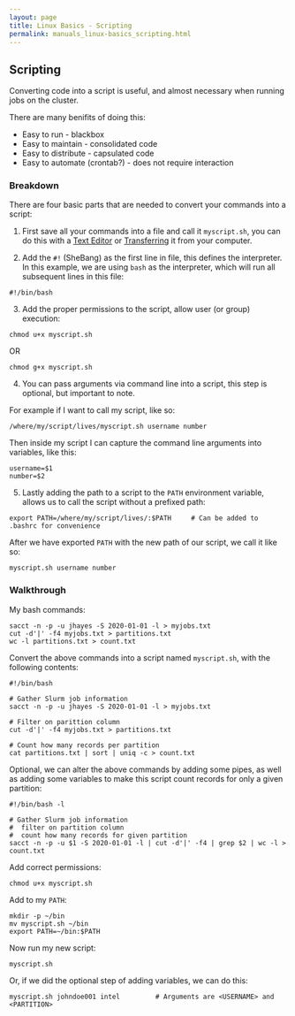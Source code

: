 ```yaml
---
layout: page
title: Linux Basics - Scripting
permalink: manuals_linux-basics_scripting.html
---
```


## Scripting

Converting code into a script is useful, and almost necessary when running jobs on the cluster.

There are many benifits of doing this:

* Easy to run - blackbox
* Easy to maintain - consolidated code
* Easy to distribute - capsulated code
* Easy to automate (crontab?) - does not require interaction

### Breakdown

There are four basic parts that are needed to convert your commands into a script:

1. First save all your commands into a file and call it `myscript.sh`, you can do this with a [Text Editor](manuals_linux-basics_text) or [Transferring](manuals_linux-basics_filesystems) it from your computer.

2. Add the `#!` (SheBang) as the first line in file, this defines the interpreter. In this example, we are using `bash` as the interpreter, which will run all subsequent lines in this file:

```
#!/bin/bash
```

3. Add the proper permissions to the script, allow user (or group) execution:

```
chmod u+x myscript.sh
```

OR

```
chmod g+x myscript.sh
```

4. You can pass arguments via command line into a script, this step is optional, but important to note.

For example if I want to call my script, like so:
```
/where/my/script/lives/myscript.sh username number
```

Then inside my script I can capture the command line arguments into variables, like this:
```
username=$1
number=$2
```

5. Lastly adding the path to a script to the `PATH` environment variable, allows us to call the script without a prefixed path:

```
export PATH=/where/my/script/lives/:$PATH     # Can be added to .bashrc for convenience
```

After we have exported `PATH` with the new path of our script, we call it like so:

```
myscript.sh username number
```

### Walkthrough

My bash commands:
```
sacct -n -p -u jhayes -S 2020-01-01 -l > myjobs.txt
cut -d'|' -f4 myjobs.txt > partitions.txt
wc -l partitions.txt > count.txt
```

Convert the above commands into a script named `myscript.sh`, with the following contents:

```
#!/bin/bash

# Gather Slurm job information
sacct -n -p -u jhayes -S 2020-01-01 -l > myjobs.txt

# Filter on parittion column
cut -d'|' -f4 myjobs.txt > partitions.txt

# Count how many records per partition
cat partitions.txt | sort | uniq -c > count.txt
```

Optional, we can alter the above commands by adding some pipes, as well as adding some variables to make this script count records for only a given partition:

```
#!/bin/bash -l

# Gather Slurm job information
#  filter on partition column
#  count how many records for given partition
sacct -n -p -u $1 -S 2020-01-01 -l | cut -d'|' -f4 | grep $2 | wc -l > count.txt
```

Add correct permissions:

```
chmod u+x myscript.sh
```

Add to my `PATH`:

```
mkdir -p ~/bin
mv myscript.sh ~/bin
export PATH=~/bin:$PATH
```

Now run my new script:

```
myscript.sh
```

Or, if we did the optional step of adding variables, we can do this:

```
myscript.sh johndoe001 intel         # Arguments are <USERNAME> and <PARTITION>
```
